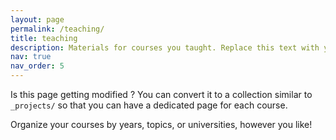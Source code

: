 ```yaml
---
layout: page
permalink: /teaching/
title: teaching
description: Materials for courses you taught. Replace this text with your description.
nav: true
nav_order: 5
---
```


Is this page getting modified ? You can convert it to a collection similar to `_projects/` so that you can have a dedicated page for each course.

Organize your courses by years, topics, or universities, however you like!
